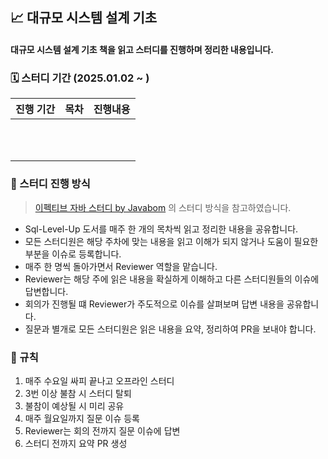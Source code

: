 ## 📈 대규모 시스템 설계 기초
#### 대규모 시스템 설계 기초 책을 읽고 스터디를 진행하며 정리한 내용입니다.

### 🗓️ 스터디 기간 (2025.01.02 ~ )
|          진행 기간          | 목차  |    진행내용    |
|:-----------------------:|:---:|:----------:|
|  |  |   |
|  |  |   |
|  |  |   |
|  |  |   |
|  |  |   |
|  |  |   |
|  |  |   |
|  |  |   |
|  |  |   |
|  |  |   |
|  |  |   |

### 🚗 스터디 진행 방식
> [이펙티브 자바 스터디 by Javabom](https://javabom.tistory.com/70)
> 의 스터디 방식을 참고하였습니다.

- Sql-Level-Up 도서를 매주 한 개의 목차씩 읽고 정리한 내용을 공유합니다.
- 모든 스터디원은 해당 주차에 맞는 내용을 읽고 이해가 되지 않거나 도움이 필요한 부분을 이슈로 등록합니다.
- 매주 한 명씩 돌아가면서 Reviewer 역할을 맡습니다.
- Reviewer는 해당 주에 읽은 내용을 확실하게 이해하고 다른 스터디원들의 이슈에 답변합니다.
- 회의가 진행될 떄 Reviewer가 주도적으로 이슈를 살펴보며 답변 내용을 공유합니다.
- 질문과 별개로 모든 스터디원은 읽은 내용을 요약, 정리하여 PR을 보내야 합니다.

### 📐 규칙
1. 매주 수요일 싸피 끝나고 오프라인 스터디
2. 3번 이상 불참 시 스터디 탈퇴
3. 불참이 예상될 시 미리 공유
4. 매주 월요일까지 질문 이슈 등록
5. Reviewer는 회의 전까지 질문 이슈에 답변
6. 스터디 전까지 요약 PR 생성

